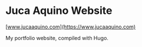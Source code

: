 # Juca Aquino Website

[www.jucaaquino.com](https://www.jucaaquino.com)

My portfolio website, compiled with Hugo.
